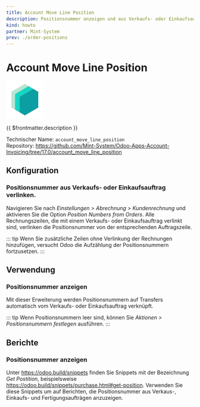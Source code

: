```yaml
---
title: Account Move Line Position
description: Positionsnummer anzeigen und aus Verkaufs- oder Einkaufsauftrag verlinken.
kind: howto
partner: Mint-System
prev: ./order-positions
---
```


# Account Move Line Position

![icon_oms_box](attachments/icons_odoo_mint_system.png)

{{ $frontmatter.description }}

Technischer Name: `account_move_line_position`\
Repository: <https://github.com/Mint-System/Odoo-Apps-Account-Invoicing/tree/17.0/account_move_line_position>

## Konfiguration

### Positionsnummer aus Verkaufs- oder Einkaufsauftrag verlinken.

Navigieren Sie nach _Einstellungen > Abrechnung > Kundenrechnung_ und aktivieren Sie die Option _Position Numbers from Orders_. Alle Rechnungszeilen, die mit einem Verkaufs- oder Einkaufsauftrag verlinkt sind, verlinken die Positionsnummer von der entsprechenden Auftragszeile.

::: tip
Wenn Sie zusätzliche Zeilen ohne Verlinkung der Rechnungen hinzufügen, versucht Odoo die Aufzählung der Positionsnummern fortzusetzen.
:::

## Verwendung

### Positionsnummer anzeigen

Mit dieser Erweiterung werden Positionsnummern auf Transfers automatisch vom Verkaufs- oder Einkaufsauftrag verknüpft.

::: tip
Wenn Positionsnummern leer sind, können Sie _Aktionen > Positionsnummern festlegen_ ausführen.
:::

## Berichte

### Positionsnummer anzeigen

Unter <https://odoo.build/snippets> finden Sie Snippets mit der Bezeichnung _Get Postition_, beispielsweise <https://odoo.build/snippets/purchase.html#get-position>. Verwenden Sie diese Snippets um auf Berichten, die Positionsnummer aus Verkaus-, Einkaufs- und Fertigungsaufträgen anzuzeigen.
